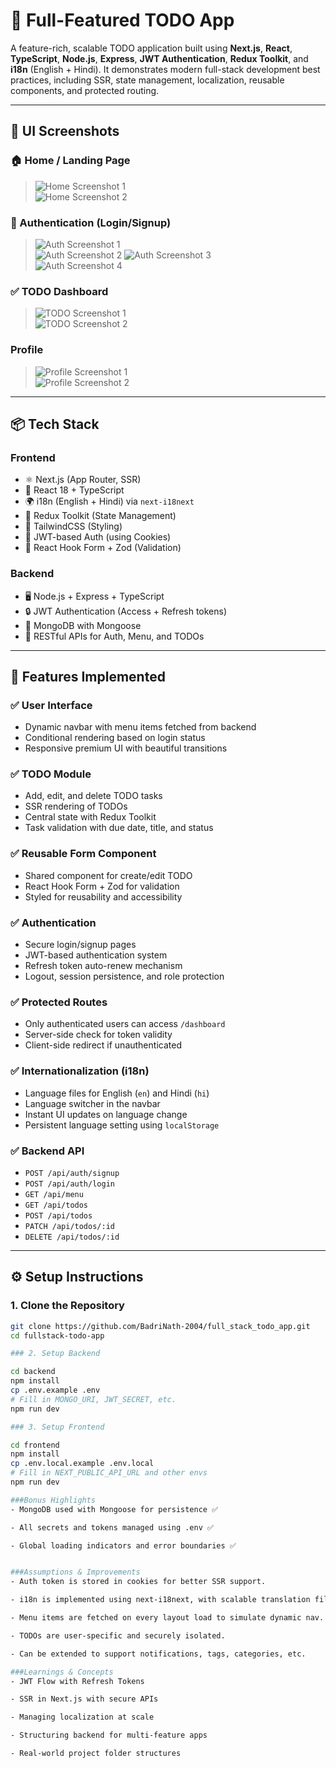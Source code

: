 # 🌟 Full-Featured TODO App

A feature-rich, scalable TODO application built using **Next.js**, **React**, **TypeScript**, **Node.js**, **Express**, **JWT Authentication**, **Redux Toolkit**, and **i18n** (English + Hindi). It demonstrates modern full-stack development best practices, including SSR, state management, localization, reusable components, and protected routing.

---


## 📸 UI Screenshots

### 🏠 Home / Landing Page
> ![Home Screenshot 1](./screenshots/home1.png)  
> ![Home Screenshot 2](./screenshots/home2.png)

### 🔐 Authentication (Login/Signup)
> ![Auth Screenshot 1](./screenshots/login1.png)  
> ![Auth Screenshot 2](./screenshots/login2.png)
> ![Auth Screenshot 3](./screenshots/signup1.png)  
> ![Auth Screenshot 4](./screenshots/signup2.png)

### ✅ TODO Dashboard
> ![TODO Screenshot 1](./screenshots/todos1.png)  
> ![TODO Screenshot 2](./screenshots/todos2.png)

### Profile
> ![Profile Screenshot 1](./screenshots/profile1.png)  
> ![Profile Screenshot 2](./screenshots/profile2.png)

---

## 📦 Tech Stack

### Frontend

- ⚛️ Next.js (App Router, SSR)
- 🧠 React 18 + TypeScript
- 🌍 i18n (English + Hindi) via `next-i18next`
- 🧾 Redux Toolkit (State Management)
- 💅 TailwindCSS (Styling)
- 🍪 JWT-based Auth (using Cookies)
- 🎯 React Hook Form + Zod (Validation)

### Backend

- 🖥️ Node.js + Express + TypeScript
- 🔒 JWT Authentication (Access + Refresh tokens)
- 📃 MongoDB with Mongoose
- 🧾 RESTful APIs for Auth, Menu, and TODOs

---

## 🔧 Features Implemented

### ✅ User Interface

- Dynamic navbar with menu items fetched from backend
- Conditional rendering based on login status
- Responsive premium UI with beautiful transitions

### ✅ TODO Module

- Add, edit, and delete TODO tasks
- SSR rendering of TODOs
- Central state with Redux Toolkit
- Task validation with due date, title, and status

### ✅ Reusable Form Component

- Shared component for create/edit TODO
- React Hook Form + Zod for validation
- Styled for reusability and accessibility

### ✅ Authentication

- Secure login/signup pages
- JWT-based authentication system
- Refresh token auto-renew mechanism
- Logout, session persistence, and role protection

### ✅ Protected Routes

- Only authenticated users can access `/dashboard`
- Server-side check for token validity
- Client-side redirect if unauthenticated

### ✅ Internationalization (i18n)

- Language files for English (`en`) and Hindi (`hi`)
- Language switcher in the navbar
- Instant UI updates on language change
- Persistent language setting using `localStorage`

### ✅ Backend API

- `POST /api/auth/signup`
- `POST /api/auth/login`
- `GET /api/menu`
- `GET /api/todos`
- `POST /api/todos`
- `PATCH /api/todos/:id`
- `DELETE /api/todos/:id`

---

## ⚙️ Setup Instructions

### 1. Clone the Repository

```bash
git clone https://github.com/BadriNath-2004/full_stack_todo_app.git
cd fullstack-todo-app

### 2. Setup Backend

cd backend
npm install
cp .env.example .env
# Fill in MONGO_URI, JWT_SECRET, etc.
npm run dev

### 3. Setup Frontend

cd frontend
npm install
cp .env.local.example .env.local
# Fill in NEXT_PUBLIC_API_URL and other envs
npm run dev

###Bonus Highlights
- MongoDB used with Mongoose for persistence ✅

- All secrets and tokens managed using .env ✅

- Global loading indicators and error boundaries ✅


###Assumptions & Improvements
- Auth token is stored in cookies for better SSR support.

- i18n is implemented using next-i18next, with scalable translation files.

- Menu items are fetched on every layout load to simulate dynamic nav.

- TODOs are user-specific and securely isolated.

- Can be extended to support notifications, tags, categories, etc.

###Learnings & Concepts
- JWT Flow with Refresh Tokens

- SSR in Next.js with secure APIs

- Managing localization at scale

- Structuring backend for multi-feature apps

- Real-world project folder structures
